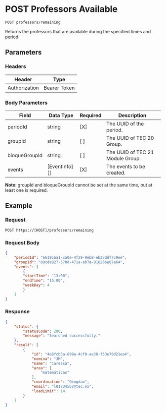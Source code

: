 # POST Professors Available

    POST professors/remaining
    
Returns the professors that are available during the specified times and period.

## Parameters

### Headers
Header | Type
--- | ---
Authorization | Bearer Token

### Body Parameters

Field | Data Type | Required | Description
--- | --- | --- | ---
periodId | string | [X] | The UUID of the period.
groupId | string | [ ] | The UUID of TEC 20 Group.
bloqueGroupId | string | [ ] | The UUID of TEC 21 Module Group.
events | [EventInfo][] | [X] | The events to be created.

**Note**: groupId and bloqueGroupId cannot be set at the same time, but at least one is required.
## Example
### Request

    POST https://[HOST]/professors/remaining

### Request Body
```json
{
    "periodId": "66195ba1-ca0e-4f29-9eb8-eb35ddf7c9ee",
    "groupId": "08cda927-570d-471a-ab7a-916266e87a64",
    "events": [
        {
        "startTime": "13:00",
        "endTime": "15:00",
        "weekDay": 4
        }
    ]
}
```

### Response
``` json
{
    "status": {
        "statusCode": 200,
        "message": "Searched successfully."
    },
    "result": [
        {
            "id": "4e8fcb5a-899a-4cf0-aa38-f53e70d21ea4",
            "nomina": "3M",
            "name": "Caressa",
            "area": [
                "matemáticas"
            ],
            "coordination": "Qingdao",
            "email": "l01234567@tec.mx",
            "loadLimit": 14
        }
    ]
}
```
